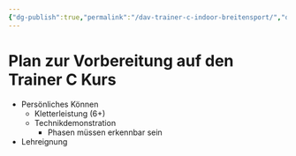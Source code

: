 ```yaml
---
{"dg-publish":true,"permalink":"/dav-trainer-c-indoor-breitensport/","dgHomeLink":true,"dgPassFrontmatter":false,"dgShowBacklinks":false,"dgShowLocalGraph":false,"dgShowInlineTitle":false}
---
```



# Plan zur Vorbereitung auf den Trainer C Kurs

- Persönliches Können
	- Kletterleistung (6+)
	- Technikdemonstration
		- Phasen müssen erkennbar sein
- Lehreignung
